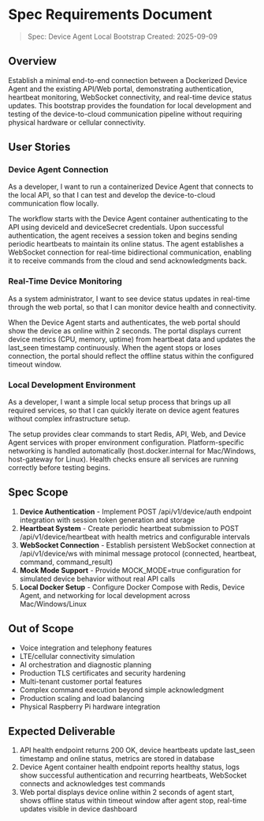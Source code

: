 # Spec Requirements Document

> Spec: Device Agent Local Bootstrap
> Created: 2025-09-09

## Overview

Establish a minimal end-to-end connection between a Dockerized Device Agent and the existing API/Web portal, demonstrating authentication, heartbeat monitoring, WebSocket connectivity, and real-time device status updates. This bootstrap provides the foundation for local development and testing of the device-to-cloud communication pipeline without requiring physical hardware or cellular connectivity.

## User Stories

### Device Agent Connection

As a developer, I want to run a containerized Device Agent that connects to the local API, so that I can test and develop the device-to-cloud communication flow locally.

The workflow starts with the Device Agent container authenticating to the API using deviceId and deviceSecret credentials. Upon successful authentication, the agent receives a session token and begins sending periodic heartbeats to maintain its online status. The agent establishes a WebSocket connection for real-time bidirectional communication, enabling it to receive commands from the cloud and send acknowledgments back.

### Real-Time Device Monitoring

As a system administrator, I want to see device status updates in real-time through the web portal, so that I can monitor device health and connectivity.

When the Device Agent starts and authenticates, the web portal should show the device as online within 2 seconds. The portal displays current device metrics (CPU, memory, uptime) from heartbeat data and updates the last_seen timestamp continuously. When the agent stops or loses connection, the portal should reflect the offline status within the configured timeout window.

### Local Development Environment

As a developer, I want a simple local setup process that brings up all required services, so that I can quickly iterate on device agent features without complex infrastructure setup.

The setup provides clear commands to start Redis, API, Web, and Device Agent services with proper environment configuration. Platform-specific networking is handled automatically (host.docker.internal for Mac/Windows, host-gateway for Linux). Health checks ensure all services are running correctly before testing begins.

## Spec Scope

1. **Device Authentication** - Implement POST /api/v1/device/auth endpoint integration with session token generation and storage
2. **Heartbeat System** - Create periodic heartbeat submission to POST /api/v1/device/heartbeat with health metrics and configurable intervals
3. **WebSocket Connection** - Establish persistent WebSocket connection at /api/v1/device/ws with minimal message protocol (connected, heartbeat, command, command_result)
4. **Mock Mode Support** - Provide MOCK_MODE=true configuration for simulated device behavior without real API calls
5. **Local Docker Setup** - Configure Docker Compose with Redis, Device Agent, and networking for local development across Mac/Windows/Linux

## Out of Scope

- Voice integration and telephony features
- LTE/cellular connectivity simulation
- AI orchestration and diagnostic planning
- Production TLS certificates and security hardening
- Multi-tenant customer portal features
- Complex command execution beyond simple acknowledgment
- Production scaling and load balancing
- Physical Raspberry Pi hardware integration

## Expected Deliverable

1. API health endpoint returns 200 OK, device heartbeats update last_seen timestamp and online status, metrics are stored in database
2. Device Agent container health endpoint reports healthy status, logs show successful authentication and recurring heartbeats, WebSocket connects and acknowledges test commands
3. Web portal displays device online within 2 seconds of agent start, shows offline status within timeout window after agent stop, real-time updates visible in device dashboard
